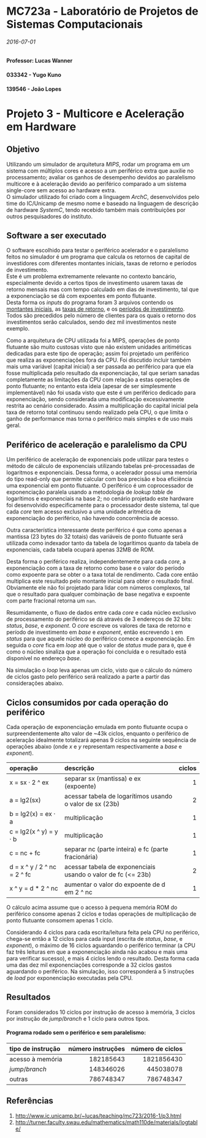 MC723a - Laboratório de Projetos de Sistemas Computacionais
====
###### 2016-07-01
#### Professor: Lucas Wanner
#### 033342 - Yugo Kuno
#### 139546 - João Lopes

Projeto 3 - Multicore e Aceleração em Hardware
====

## Objetivo
Utilizando um simulador de arquitetura _MIPS_, rodar um programa em um sistema com múltiplos cores e acesso a um periférico extra que auxilie no processamento; avaliar os ganhos de desempenho devidos ao paralelismo multicore e à aceleração devido ao periférico comparado a um sistema single-core sem acesso ao hardware extra.  
O simulador utilizado foi criado com a linguagem _ArchC_, desenvolvidos pelo time do IC/Unicamp de mesmo nome e baseado na linguagem de descrição de hardware _SystemC_, tendo recebido também mais contribuições por outros pesquisadores do instituto.  

## Software a ser executado
O software escolhido para testar o periférico acelerador e o paralelismo feitos no simulador é um programa que calcula os retornos de capital de investidores com diferentes montantes iniciais, taxas de retorno e períodos de investimento.  
Este é um problema extremamente relevante no contexto bancário, especialmente devido a certos tipos de investimento usarem taxas de retorno mensais mas com tempo calculado em dias de investimento, tal que a exponenciação se dá com expoentes em ponto flutuante.  
Desta forma os _inputs_ do programa foram 3 arquivos contendo os [montantes iniciais](mips_multi_lock_multiplyperipheral_example/y4k_initial_capital.txt), as [taxas de retorno](mips_multi_lock_multiplyperipheral_example/y4k_monthly_interest.txt), e os [períodos de investimento](mips_multi_lock_multiplyperipheral_example/y4k_investment_time.txt). Todos são precedidos pelo número de clientes para os quais o retorno dos investimentos serão calculados, sendo dez mil investimentos neste exemplo.

Como a arquitetura de CPU utilizada foi a MIPS, operações de ponto flutuante são muito custosas visto que não existem unidades aritiméticas dedicadas para este tipo de operação; assim foi projetado um periférico que realiza as exponenciações fora da CPU. Foi discutido incluir também mais uma variável (capital inicial) a ser passada ao periférico para que ela fosse multiplicada pelo resultado da exponenciação, tal que seriam sanadas completamente as limitações da CPU com relação a estas operações de ponto flutuante; no entanto esta ideia (apesar de ser simplesmente implementável) não foi usada visto que este é um periférico dedicado para exponenciação, sendo considerada uma modificação excessivamente restrita ao cenário considerado. Assim a multiplicação do capital inicial pela taxa de retorno total continuou sendo realizado pela CPU, o que limita o ganho de performance mas torna o periférico mais simples e de uso mais geral.  

## Periférico de aceleração e paralelismo da CPU
Um periférico de aceleração de exponenciais pode utilizar para testes o método de cálculo de exponenciais utilizando tabelas pré-processadas de logaritmos e exponenciais. Dessa forma, o acelerador possui uma memória do tipo read-only que permite calcular com boa precisão e boa eficiência uma exponencial em ponto flutuante. O periférico é um coprocessador de exponenciação paralela usando a metodologia de _lookup table_ de logarítimos e exponenciais na base 2; no cenário projetado este hardware foi desenvolvido especificamente para o processador deste sistema, tal que cada _core_ tem acesso exclusivo a uma unidade aritmética de exponenciação do periférico, não havendo concorrência de acesso.  

Outra característica interessante deste periférico é que como apenas a mantissa (23 bytes do 32 totais) das variáveis de ponto flutuante será utilizada como indexador tanto da tabela de logarítimos quanto da tabela de exponenciais, cada tabela ocupará apenas 32MB de ROM.  

Desta forma o periférico realiza, independentemente para cada _core_, a exponenciação com a taxa de retorno como base e o valor do período como expoente para se obter o a taxa total de rendimento. Cada core então multiplica este resultado pelo montante inicial para obter o resultado final. Obviamente ele não foi projetado para lidar com números complexos, tal que o resultado para qualquer combinação de base negativa e expoente com parte fracional retorna um `nan`.

Resumidamente, o fluxo de dados entre cada _core_ e cada núcleo exclusivo de processamento do periférico se dá através de 3 endereços de 32 bits: _status_, _base_, e _exponent_. O _core_ escreve os valores de taxa de retorno e período de investimento em _base_ e _exponent_, então escrevendo `1` em _status_ para que aquele núcleo do periférico comece a exponenciação. Em seguida o _core_ fica em _loop_ até que o valor de _status_ mude para `0`, que é como o núcleo sinaliza que a operação foi concluída e o resultado está disponível no endereço _base_.

Na simulação o _loop_ leva apenas um ciclo, visto que o cálculo do número de ciclos gasto pelo periférico será realizado a parte a partir das considerações abaixo.

## Ciclos consumidos por cada operação do periférico
Cada operação de exponenciação emulada em ponto flutuante ocupa o surpreendentemente alto valor de ~43k ciclos, enquanto o periférico de aceleração idealmente totalizará apenas 9 ciclos na seguinte sequência de operações abaixo (onde _x_ e _y_ representam respectivamente a _base_ e _exponent_).  

|operação|descrição|ciclos|
|:---|:---|---:|
|x = sx · 2 ^ ex|separar sx (mantissa) e ex (expoente)|1|
|a = lg2(sx)|acessar tabela de logarítimos usando o valor de sx (23b)|2|
|b = lg2(x) = ex · a|multiplicação|1|
|c = lg2(x ^ y) = y · b|multiplicação|1|
|c = nc + fc|separar nc (parte inteira) e fc (parte fracionária)|1|
|d = x ^ y / 2 ^ nc = 2 ^ fc|acessar tabela de exponenciais usando o valor de fc (<= 23b)|2|
|x ^ y = d * 2 ^ nc |aumentar o valor do expoente de d em 2 ^ nc|1|

O cálculo acima assume que o acesso à pequena memória ROM do periférico consome apenas 2 ciclos e todas operações de multiplicação de ponto flutuante consomem apenas 1 ciclo.  

Considerando 4 ciclos para cada escrita/leitura feita pela CPU no periférico, chega-se então a 12 ciclos para cada input (escrita de _status_, _base_, e _exponent_), o máximo de 16 ciclos aguardando o periférico terminar (a CPU faz três leituras em que a exponenciação ainda não acabou e mais uma para verificar sucesso), e mais 4 ciclos lendo o resultado. Desta forma cada uma das dez mil exponenciações corresponde a 32 ciclos gastos aguardando o periférico. Na simulação, isso corresponderá a 5 instruções de _load_ por exponenciação executadas pela CPU.

## Resultados

Foram considerados 10 ciclos por instrução de acesso à memória, 3 ciclos por instrução de _jump_/_branch_ e 1 ciclo para outros tipos.

#### Programa rodado sem o periférico e sem paralelismo:

|tipo de instrução|número instruções|número de ciclos|
|:----------------|----------------:|---------------:|
|acesso à memória |182185643        |1821856430      |
|_jump_/_branch_  |148346026        | 445038078      |
|outras           |786748347        | 786748347      |

## Referências
1. http://www.ic.unicamp.br/~lucas/teaching/mc723/2016-1/p3.html
2. http://turner.faculty.swau.edu/mathematics/math110de/materials/logtable/
